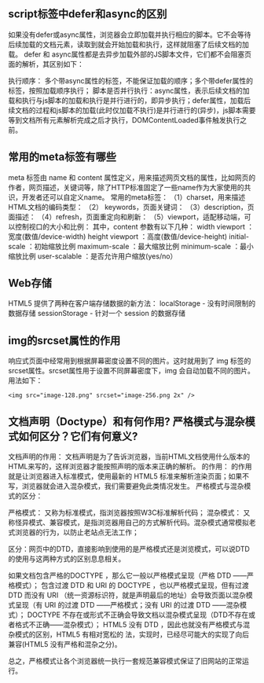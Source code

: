 ## script标签中defer和async的区别 ##    
如果没有defer或async属性，浏览器会立即加载并执行相应的脚本。它不会等待后续加载的文档元素，读取到就会开始加载和执行，这样就阻塞了后续文档的加载。
defer 和 async属性都是去异步加载外部的JS脚本文件，它们都不会阻塞页面的解析，其区别如下：

执行顺序： 多个带async属性的标签，不能保证加载的顺序；多个带defer属性的标签，按照加载顺序执行；
脚本是否并行执行：async属性，表示后续文档的加载和执行与js脚本的加载和执行是并行进行的，即异步执行；defer属性，加载后续文档的过程和js脚本的加载(此时仅加载不执行)是并行进行的(异步)，js脚本需要等到文档所有元素解析完成之后才执行，DOMContentLoaded事件触发执行之前。

## 常⽤的meta标签有哪些 ##   
meta 标签由 name 和 content 属性定义，用来描述网页文档的属性，比如网页的作者，网页描述，关键词等，除了HTTP标准固定了一些name作为大家使用的共识，开发者还可以自定义name。
常用的meta标签： 
（1）charset，用来描述HTML文档的编码类型：
（2） keywords，页面关键词：
（3）description，页面描述：
（4）refresh，页面重定向和刷新：
（5）viewport，适配移动端，可以控制视口的大小和比例：
其中，content 参数有以下几种：
width viewport ：宽度(数值/device-width)
height viewport ：高度(数值/device-height)
initial-scale ：初始缩放比例
maximum-scale ：最大缩放比例
minimum-scale ：最小缩放比例
user-scalable ：是否允许用户缩放(yes/no）

## Web存储 ##   
HTML5 提供了两种在客户端存储数据的新方法：
localStorage - 没有时间限制的数据存储
sessionStorage - 针对一个 session 的数据存储

## img的srcset属性的作⽤ ## 
响应式页面中经常用到根据屏幕密度设置不同的图片。这时就用到了 img 标签的srcset属性。srcset属性用于设置不同屏幕密度下，img 会自动加载不同的图片。用法如下：  
```
<img src="image-128.png" srcset="image-256.png 2x" />
```

## 文档声明（Doctype）和<!Doctype html>有何作用? 严格模式与混杂模式如何区分？它们有何意义? ## 
文档声明的作用： 文档声明是为了告诉浏览器，当前HTML文档使用什么版本的HTML来写的，这样浏览器才能按照声明的版本来正确的解析。
的作用：<!doctype html> 的作用就是让浏览器进入标准模式，使用最新的 HTML5 标准来解析渲染页面；如果不写，浏览器就会进入混杂模式，我们需要避免此类情况发生。
严格模式与混杂模式的区分：

严格模式： 又称为标准模式，指浏览器按照W3C标准解析代码；
混杂模式： 又称怪异模式、兼容模式，是指浏览器用自己的方式解析代码。混杂模式通常模拟老式浏览器的行为，以防止老站点无法工作；

区分：网页中的DTD，直接影响到使用的是严格模式还是浏览模式，可以说DTD的使用与这两种方式的区别息息相关。

如果文档包含严格的DOCTYPE ，那么它一般以严格模式呈现（严格 DTD ——严格模式）；
包含过渡 DTD 和 URI 的 DOCTYPE ，也以严格模式呈现，但有过渡 DTD 而没有 URI （统一资源标识符，就是声明最后的地址）会导致页面以混杂模式呈现（有 URI 的过渡 DTD ——严格模式；没有 URI 的过渡 DTD ——混杂模式）；
DOCTYPE 不存在或形式不正确会导致文档以混杂模式呈现（DTD不存在或者格式不正确——混杂模式）；
HTML5 没有 DTD ，因此也就没有严格模式与混杂模式的区别，HTML5 有相对宽松的 法，实现时，已经尽可能大的实现了向后兼容(HTML5 没有严格和混杂之分)。

总之，严格模式让各个浏览器统一执行一套规范兼容模式保证了旧网站的正常运行。


